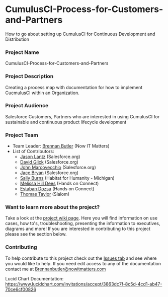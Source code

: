 # CumulusCI-Process-for-Customers-and-Partners
How to go about setting up CumulusCI for Continuous Development and Distribution

### Project Name
CumulusCI-Process-for-Customers-and-Partners

### Project Description
Creating a process map with documentation for how to implement CucmulusCI within an Organization.

### Project Audience
Salesforce Customers, Partners who are interested in using CumulusCI for sustainable and continuous product lifecycle development

### Project Team

* Team Leader:
      [Brennan Butler](https://github.com/brennanbutlerRAD) (Now IT Matters)
* List of Contributors: 
  * [Jason Lantz](https://github.com/jlantz) (Salesforce.org)
  * [David Glick](https://github.com/davisagli) (Salesforce.org)
  * [John Marcovecchio](https://github.com/johnmarco) (Salesforce.org)
  * [Jace Bryan](https://github.com/jacebryan) (Salesforce.org)
  * [Sally Burns](https://github.com/sallyb) (Habitat for Humanity - Michigan)
  * [Melissa Hill Dees](https://github.com/melissahilldees) (Hands on Connect)
  * [Estaban Dozsa](https://github.com/estebanavv) (Hands on Connect)
  * [Thomas Taylor](https://github.com/tet3) (Slalom)

### Want to learn more about the project?
Take a look at the [project wiki page](https://github.com/SFDO-Sprint-2019-Detroit/CumulusCI-Process-for-Customers-and-Partners/wiki). Here you will find information on use cases, how to's, troubleshooting, presenting the information to executives, diagrams and more! If you are interested in contributing to this project please see the section below.

### Contributing
To help contribute to this project check out the [Issues tab](https://github.com/SFDO-Sprint-2019-Detroit/CumulusCI-Process-for-Customers-and-Partners/issues) and see where you would like to help. If you need edit access to any of the documentation contact me at Brennanbutler@nowitmatters.com

Lucid Chart Documentation: https://www.lucidchart.com/invitations/accept/3863dc7f-8c5d-4cd1-ab47-70ce6cf00826

